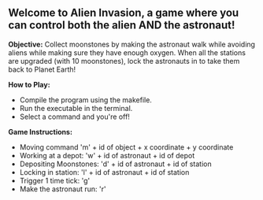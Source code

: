 ## Welcome to Alien Invasion, a game where you can control both the alien AND the astronaut!

**Objective:**
  Collect moonstones by making the astronaut walk while avoiding aliens while making sure they have enough oxygen. 
  When all the stations are upgraded (with 10 moonstones), lock the astronauts in to take them back to Planet Earth!
  
**How to Play:**
- Compile the program using the makefile.
- Run the executable in the terminal.
- Select a command and you're off!

**Game Instructions:**
- Moving command 'm' + id of object + x coordinate + y coordinate
- Working at a depot: 'w' + id of astronaut + id of depot
- Depositing Moonstones: 'd' + id of astronaut + id of station
- Locking in station: 'l' + id of astronaut + id of station
- Trigger 1 time tick: 'g'
- Make the astronaut run: 'r'
